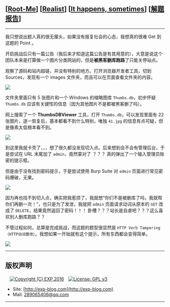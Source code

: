 ## [[Root-Me](https://www.root-me.org/)] [[Realist](https://www.root-me.org/en/Challenges/Realist/)] [[It happens, sometimes](https://www.root-me.org/en/Challenges/Realist/It-happens-sometimes-93)] [[解题报告](https://exp-blog.com/safe/ctf/rootme/realist/it-happens-sometimes/)]

------

我只想说出题人真的很无厘头，如果没有报复社会的心态，我想真的很难 Get 到这题的 Point 。

开启挑战后只有一篇公告（我后来才知道这篇公告是有其用意的），大意是说这个团队本来是打算做一个图片分类网站的，但是**被黑客删库跑路**了只能关停站点。

观察了源码和站内超链，并没有特别的地方。打开浏览器开发者工具，切到 Sources，发现有一个 images 文件夹，而且可以在页面查看文件夹的内容。

![](https://github.com/lyy289065406/CTF-Solving-Reports/blob/master/rootme/Realist/%5B01%5D%20%5B10P%5D%20It%20happens%2C%20sometimes/imgs/01.png)

文件夹里面只有 5 张图片和一个 Windows 的缩略图库 `Thumbs.db`，初步怀疑 `Thumbs.db` 应该有关键性的信息（因为其他图片不是都被黑客删了吗）。

网上搜索了一个 **ThumbsDBViewer** 工具，打开 `Thumbs.db`，可以发现里面有 22 张图片，逐一恢复后，基本都看不到什么特别，唯独 `41.jpg` 的信息有点可疑，但是像素太低根本看不到。

![](https://github.com/lyy289065406/CTF-Solving-Reports/blob/master/rootme/Realist/%5B01%5D%20%5B10P%5D%20It%20happens%2C%20sometimes/imgs/02.png)

到这里我就卡壳了，，，想了很久都没发现切入点。后来想到会不会有管理后台，于是尝试在 URL 末尾加了 `admin`，竟然蒙对了 ？？？ 真的弹出了一个输入管理员账密的提示框。

但是由于没有找到密码提示，于是尝试使用 Burp Suite 对 `admin` 页面进行常见密码爆破，无果。

![](https://github.com/lyy289065406/CTF-Solving-Reports/blob/master/rootme/Realist/%5B01%5D%20%5B10P%5D%20It%20happens%2C%20sometimes/imgs/03.png)

因为再也找不到切入点，确实把我惹烦了，我就想“你们不是被删库了吗，我就帮你们再删一次！”，也只是为了发泄，我就把 `admin` 页面请求动词从原本的 `GET` 改成了 `DELETE`，结果竟然返回了密码！！！ 卧槽？？？站长是自虐吧？？？这么喜欢别人删库跑路？？

不管过程如何，总算是完成挑战，而这题的题型很显然是 `HTTP Verb Tampering （HTTP动词篡改）`。我想如果一开始就有这个提示，所有东西都会变得简单。

![](https://github.com/lyy289065406/CTF-Solving-Reports/blob/master/rootme/Realist/%5B01%5D%20%5B10P%5D%20It%20happens%2C%20sometimes/imgs/04.png)

------

## 版权声明

　[![Copyright (C) EXP,2016](https://img.shields.io/badge/Copyright%20(C)-EXP%202016-blue.svg)](http://exp-blog.com)　[![License: GPL v3](https://img.shields.io/badge/License-GPL%20v3-blue.svg)](https://www.gnu.org/licenses/gpl-3.0)
  

- Site: [http://exp-blog.com](http://exp-blog.com) 
- Mail: <a href="mailto:289065406@qq.com?subject=[EXP's Github]%20Your%20Question%20（请写下您的疑问）&amp;body=What%20can%20I%20help%20you?%20（需要我提供什么帮助吗？）">289065406@qq.com</a>


------
